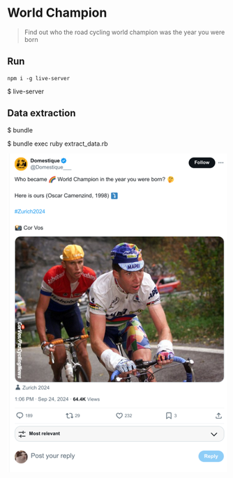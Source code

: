 # World Champion

> Find out who the road cycling world champion was the year you were born

## Run

```
npm i -g live-server
```

$ live-server

## Data extraction

$ bundle

$ bundle exec ruby extract_data.rb

![Inspiration](./inspiration.png)

